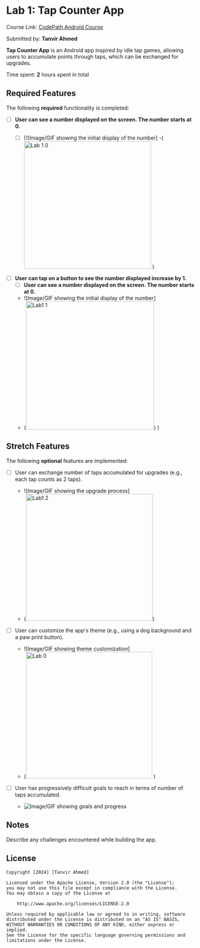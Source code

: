 # Lab 1: Tap Counter App

Course Link: [CodePath Android Course](https://courses.codepath.org/courses/and102/unit/1#!labs)

Submitted by: **Tanvir Ahmed** <!-- Replace 'Your Name Here' with your actual name -->

**Tap Counter App** is an Android app inspired by idle tap games, allowing users to accumulate points through taps, which can be exchanged for upgrades.

Time spent: **2** hours spent in total <!-- Replace 'X' with the number of hours you spent on this project -->

## Required Features

The following **required** functionality is completed:

- [ ] **User can see a number displayed on the screen. The number starts at 0.**
    - [ ]  [![Image/GIF showing the initial display of the number]
    -(<img width="340" alt="Lab 1 0" src="https://github.com/user-attachments/assets/a806bfb7-feb0-4ffe-ae1c-93ded84b6590">
)  <!-- Replace this link with your actual image/GIF link -->
          

- [ ] **User can tap on a button to see the number displayed increase by 1.**
   - [ ] **User can see a number displayed on the screen. The number starts at 0.**
    - ![Image/GIF showing the initial display of the number]
    - (<img width="343" alt="Lab1 1" src="https://github.com/user-attachments/assets/712e5181-851e-4b47-8e16-0ae415a8bde9">)
) <!-- Replace this link with your actual image/GIF link -->

## Stretch Features

The following **optional** features are implemented:

- [ ] User can exchange number of taps accumulated for upgrades (e.g., each tap counts as 2 taps).
    - ![Image/GIF showing the upgrade process]
    - (<img width="339" alt="Lab1 2" src="https://github.com/user-attachments/assets/fc899ac4-2d22-4579-8af6-4526f21670da">) <!-- Replace this link with your actual image/GIF link -->

- [ ] User can customize the app's theme (e.g., using a dog background and a paw print button).
    - ![Image/GIF showing theme customization]
    - (<img width="338" alt="Lab 0" src="https://github.com/user-attachments/assets/3deaa6db-9a99-494c-8c83-4e21afd2b0a0">
) <!-- Replace this link with your actual image/GIF link -->

- [ ] User has progressively difficult goals to reach in terms of number of taps accumulated.
    - ![Image/GIF showing goals and progress](http://i.imgur.com/link/to/your/gif/file.gif) <!-- Replace this link with your actual image/GIF link -->

## Notes

Describe any challenges encountered while building the app. <!-- Replace this with your specific challenges and experiences -->

## License

    Copyright [2024] [Tanvir Ahmed]

    Licensed under the Apache License, Version 2.0 (the "License");
    you may not use this file except in compliance with the License.
    You may obtain a copy of the License at

        http://www.apache.org/licenses/LICENSE-2.0

    Unless required by applicable law or agreed to in writing, software
    distributed under the License is distributed on an "AS IS" BASIS,
    WITHOUT WARRANTIES OR CONDITIONS OF ANY KIND, either express or implied.
    See the License for the specific language governing permissions and
    limitations under the License.
